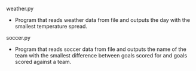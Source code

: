 weather.py
- Program that reads weather data from file and outputs the day with the smallest temperature spread.

soccer.py
- Program that reads soccer data from file and outputs the name of the team with the smallest difference between goals scored for and goals scored against a team.
